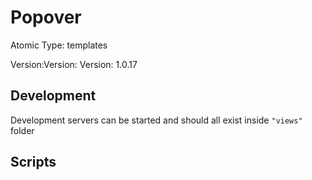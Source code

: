 # Popover

Atomic Type: templates

Version:Version: Version: 1.0.17



## Development

Development servers can be started and should all exist inside `"views"` folder

## Scripts
